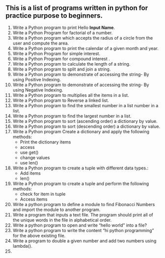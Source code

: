 ## This is a list of programs written in python for practice purpose to beginners. ##
1. Write a Python program to print Hello **Input Name**.
2. Write a Python Program for factorial of a number.
3. Write a Python program which accepts the radius of a circle from the user and compute the area.
4. Write a Python program to print the calendar of a given month and year.
5. Write a Python Program for simple interest.
6.  Write a Python Program for compound interest .
7.  Write a Python program to calculate the length of a string.
8.  Write a Python program to split and join a string.
9.  Write a Python program to demonstrate of accessing the string- By using Positive Indexing.
10.  Write a Python program to demonstrate of accessing the string- By using Negative Indexing.
11.  Write a Python program to multiplies all the items in a list.
12.  Write a Python program to Reverse a linked list.
13.  Write a Python program to find the smallest number in a list number in a list.
14.  Write a Python program to find the largest number in a list.
15.  Write a Python program to sort (ascending order) a dictionary by value.
16.  Write a Python program to sort (descending order) a dictionary by value.
17.  Write a Python program Create a dictionary and apply the following methods:
     - Print the dictionary items
     - access
     - use get()
     - change values
     - use len()
18.  Write a Python program to create a tuple with different data types.:
      - Add items
      - len()
19.  Write a Python program to create a tuple and perform the following methods:
       - check for item in tuple
       - Access items
20.  Write a python program to define a module to find Fibonacci Numbers and import the module to 
     another program.
21.  Write a program that inputs a text file. The program should print all of the unique words in the           file in alphabetical order.
22.  Write a python program to open and write “hello world” into a file?
23.  Write a python program to write the content “hi python programming” for the above existing file. 
24.   Write a program to double a given number and add two numbers using lambda().
25.   

